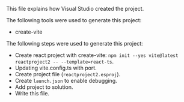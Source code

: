 This file explains how Visual Studio created the project.

The following tools were used to generate this project:
- create-vite

The following steps were used to generate this project:
- Create react project with create-vite: `npm init --yes vite@latest reactproject2 -- --template=react-ts`.
- Updating vite.config.ts with port.
- Create project file (`reactproject2.esproj`).
- Create `launch.json` to enable debugging.
- Add project to solution.
- Write this file.
